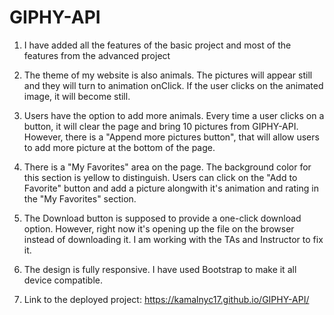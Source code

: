 # GIPHY-API

1. I have added all the features of the basic project and most of the features from the advanced project

2. The theme of my website is also animals. The pictures will appear still and they will turn to animation onClick. If the user clicks on
the animated image, it will become still.

3. Users have the option to add more animals. Every time a user clicks on a button, it will clear the page and bring 10 pictures from GIPHY-API.
However, there is a "Append more pictures button", that will allow users to add more picture at the bottom of the page.

4. There is a "My Favorites" area on the page. The background color for this section is yellow to distinguish. Users can click on the "Add to Favorite"
button and add a picture alongwith it's animation and rating in the "My Favorites" section.

5. The Download button is supposed to provide a one-click download option. However, right now it's opening up the file on the browser instead of
downloading it. I am working with the TAs and Instructor to fix it.

6. The design is fully responsive. I have used Bootstrap to make it all device compatible.

7. Link to the deployed project: https://kamalnyc17.github.io/GIPHY-API/
